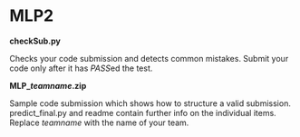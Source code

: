 # MLP2

**checkSub.py**

Checks your code submission and detects common mistakes.
Submit your code only after it has *PASS*ed the test.

**MLP_*teamname*.zip**

Sample code submission which shows how to structure a valid submission.
predict_final.py and readme contain further info on the individual items.
Replace *teamname* with the name of your team.
